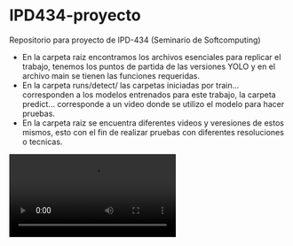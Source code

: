 # IPD434-proyecto
Repositorio para proyecto de IPD-434 (Seminario de Softcomputing)


- En la carpeta raiz encontramos los archivos esenciales para replicar el trabajo, tenemos los puntos de partida de las versiones YOLO y en el archivo main se tienen las funciones requeridas.
- En la carpeta runs/detect/ las carpetas iniciadas por train... corresponden a los modelos entrenados para este trabajo, la carpeta predict... corresponde a un video donde se utilizo el modelo para hacer pruebas.
- En la carpeta raiz se encuentra diferentes videos y veresiones de estos mismos, esto con el fin de realizar pruebas con diferentes resoluciones o tecnicas.

![](test.mp4)
